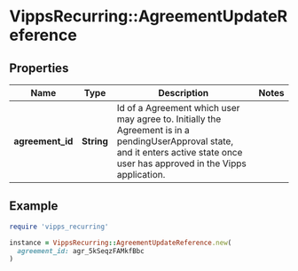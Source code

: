 # VippsRecurring::AgreementUpdateReference

## Properties

| Name | Type | Description | Notes |
| ---- | ---- | ----------- | ----- |
| **agreement_id** | **String** | Id of a Agreement which user may agree to. Initially the Agreement is in a pendingUserApproval state, and it enters active state once user has approved in the Vipps application. |  |

## Example

```ruby
require 'vipps_recurring'

instance = VippsRecurring::AgreementUpdateReference.new(
  agreement_id: agr_5kSeqzFAMkfBbc
)
```

